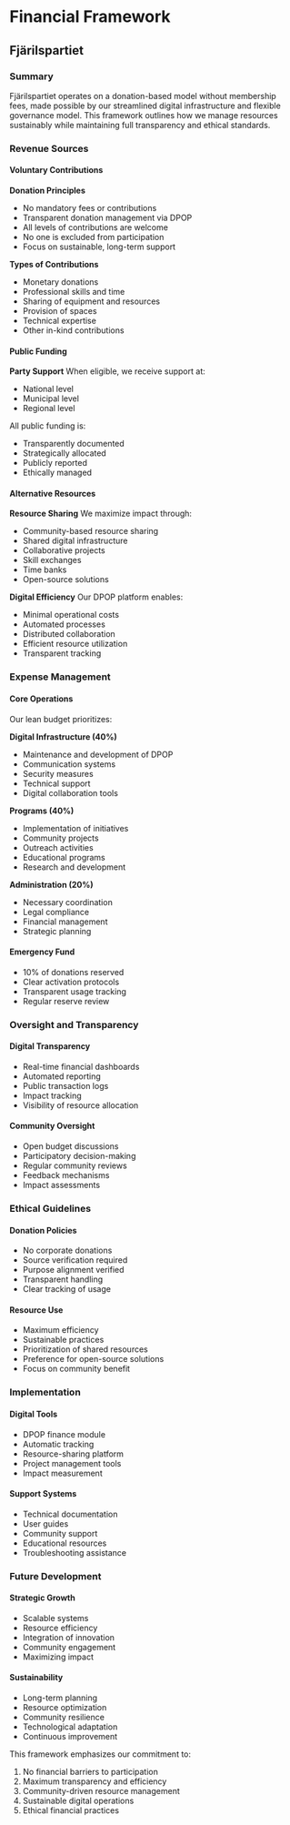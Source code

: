 # Financial Framework
## Fjärilspartiet

### Summary

Fjärilspartiet operates on a donation-based model without membership fees, made possible by our streamlined digital infrastructure and flexible governance model. This framework outlines how we manage resources sustainably while maintaining full transparency and ethical standards.

### Revenue Sources

#### Voluntary Contributions

**Donation Principles**
- No mandatory fees or contributions
- Transparent donation management via DPOP
- All levels of contributions are welcome
- No one is excluded from participation
- Focus on sustainable, long-term support

**Types of Contributions**
- Monetary donations
- Professional skills and time
- Sharing of equipment and resources
- Provision of spaces
- Technical expertise
- Other in-kind contributions

#### Public Funding

**Party Support**
When eligible, we receive support at:
- National level
- Municipal level
- Regional level

All public funding is:
- Transparently documented
- Strategically allocated
- Publicly reported
- Ethically managed

#### Alternative Resources

**Resource Sharing**
We maximize impact through:
- Community-based resource sharing
- Shared digital infrastructure
- Collaborative projects
- Skill exchanges
- Time banks
- Open-source solutions

**Digital Efficiency**
Our DPOP platform enables:
- Minimal operational costs
- Automated processes
- Distributed collaboration
- Efficient resource utilization
- Transparent tracking

### Expense Management

#### Core Operations

Our lean budget prioritizes:

**Digital Infrastructure (40%)**
- Maintenance and development of DPOP
- Communication systems
- Security measures
- Technical support
- Digital collaboration tools

**Programs (40%)**
- Implementation of initiatives
- Community projects
- Outreach activities
- Educational programs
- Research and development

**Administration (20%)**
- Necessary coordination
- Legal compliance
- Financial management
- Strategic planning

#### Emergency Fund
- 10% of donations reserved
- Clear activation protocols
- Transparent usage tracking
- Regular reserve review

### Oversight and Transparency

#### Digital Transparency
- Real-time financial dashboards
- Automated reporting
- Public transaction logs
- Impact tracking
- Visibility of resource allocation

#### Community Oversight
- Open budget discussions
- Participatory decision-making
- Regular community reviews
- Feedback mechanisms
- Impact assessments

### Ethical Guidelines

#### Donation Policies
- No corporate donations
- Source verification required
- Purpose alignment verified
- Transparent handling
- Clear tracking of usage

#### Resource Use
- Maximum efficiency
- Sustainable practices
- Prioritization of shared resources
- Preference for open-source solutions
- Focus on community benefit

### Implementation

#### Digital Tools
- DPOP finance module
- Automatic tracking
- Resource-sharing platform
- Project management tools
- Impact measurement

#### Support Systems
- Technical documentation
- User guides
- Community support
- Educational resources
- Troubleshooting assistance

### Future Development

#### Strategic Growth
- Scalable systems
- Resource efficiency
- Integration of innovation
- Community engagement
- Maximizing impact

#### Sustainability
- Long-term planning
- Resource optimization
- Community resilience
- Technological adaptation
- Continuous improvement

This framework emphasizes our commitment to:
1. No financial barriers to participation
2. Maximum transparency and efficiency
3. Community-driven resource management
4. Sustainable digital operations
5. Ethical financial practices
